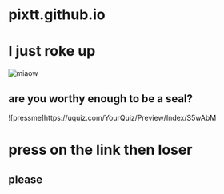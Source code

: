 # pixtt.github.io
<!DOCTYPE html>


<h1>I just roke up</h1>

![miaow](https://i.pinimg.com/1200x/f1/b1/da/f1b1dab2f3015d8be177913bb22c8200.jpg)
## are you worthy enough to be a seal? 

<body>
![pressme]https://uquiz.com/YourQuiz/Preview/Index/S5wAbM


<h1>press on the link then loser</h1>

<h2>please</h2>


<!-- CODING FOR LISTS -->

<!-- FILL IN THE BOX -->



</body>
</html>
